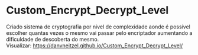 # Custom_Encrypt_Decrypt_Level
Criado sistema de cryptografia por nivel de complexidade aonde é possivel escolher quantas vezes o mesmo vai passar pelo encriptador aumentando a dificuldade de descoberta do mesmo.
<br>
Visualizar: 
<a href="https://danvneitzel.github.io/Custom_Encrypt_Decrypt_Level/" target="_blank">
  https://danvneitzel.github.io/Custom_Encrypt_Decrypt_Level/
</a>
